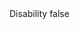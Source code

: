 <?xml version="1.0" encoding="UTF-8"?>
<CustomMetadata xmlns="http://soap.sforce.com/2006/04/metadata">
    <label>Disability</label>
    <protected>false</protected>
</CustomMetadata>
